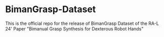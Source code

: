 # BimanGrasp-Dataset
This is the official repo for the release of BimanGrasp Dataset of the RA-L 24' Paper "Bimanual Grasp Synthesis for Dexterous Robot Hands"
